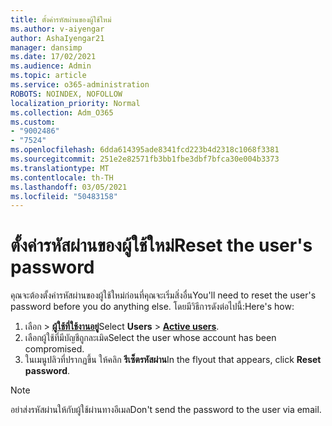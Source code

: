 ```yaml
---
title: ตั้งค่ารหัสผ่านของผู้ใช้ใหม่
ms.author: v-aiyengar
author: AshaIyengar21
manager: dansimp
ms.date: 17/02/2021
ms.audience: Admin
ms.topic: article
ms.service: o365-administration
ROBOTS: NOINDEX, NOFOLLOW
localization_priority: Normal
ms.collection: Adm_O365
ms.custom:
- "9002486"
- "7524"
ms.openlocfilehash: 6dda614395ade8341fcd223b4d2318c1068f3381
ms.sourcegitcommit: 251e2e82571fb3bb1fbe3dbf7bfca30e004b3373
ms.translationtype: MT
ms.contentlocale: th-TH
ms.lasthandoff: 03/05/2021
ms.locfileid: "50483158"
---
```

# <a name="reset-the-users-password"></a><span data-ttu-id="924ac-102">ตั้งค่ารหัสผ่านของผู้ใช้ใหม่</span><span class="sxs-lookup"><span data-stu-id="924ac-102">Reset the user's password</span></span>

<span data-ttu-id="924ac-103">คุณจะต้องตั้งค่ารหัสผ่านของผู้ใช้ใหม่ก่อนที่คุณจะเริ่มสิ่งอื่น</span><span class="sxs-lookup"><span data-stu-id="924ac-103">You'll need to reset the user's password before you do anything else.</span></span> <span data-ttu-id="924ac-104">โดยมีวิธีการดังต่อไปนี้:</span><span class="sxs-lookup"><span data-stu-id="924ac-104">Here's how:</span></span>

1. <span data-ttu-id="924ac-105">เลือก  >  **[ผู้ใช้ที่ใช้งานอยู่](https://go.microsoft.com/fwlink/p/?linkid=834822)**</span><span class="sxs-lookup"><span data-stu-id="924ac-105">Select **Users** > **[Active users](https://go.microsoft.com/fwlink/p/?linkid=834822)**.</span></span>
1. <span data-ttu-id="924ac-106">เลือกผู้ใช้ที่มีบัญชีถูกละเมิด</span><span class="sxs-lookup"><span data-stu-id="924ac-106">Select the user whose account has been compromised.</span></span>
1. <span data-ttu-id="924ac-107">ในเมนูปลิวที่ปรากฏขึ้น ให้คลิก **รีเซ็ตรหัสผ่าน**</span><span class="sxs-lookup"><span data-stu-id="924ac-107">In the flyout that appears, click **Reset password**.</span></span>

> [!NOTE]
> <span data-ttu-id="924ac-108">อย่าส่งรหัสผ่านให้กับผู้ใช้ผ่านทางอีเมล</span><span class="sxs-lookup"><span data-stu-id="924ac-108">Don't send the password to the user via email.</span></span>
